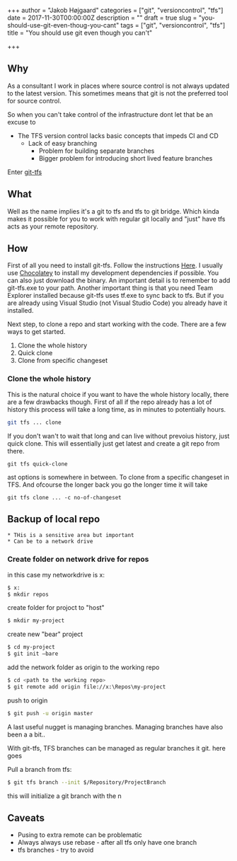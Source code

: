 +++
author = "Jakob Højgaard"
categories = ["git", "versioncontrol", "tfs"]
date = 2017-11-30T00:00:00Z
description = ""
draft = true
slug = "you-should-use-git-even-thoug-you-cant"
tags = ["git", "versioncontrol", "tfs"]
title = "You should use git even though you can't"

+++

## Why

As a consultant I work in places where source control is not always updated to the latest version. This sometimes means that git is not the preferred tool for source control. 

So when you can't take control of the infrastructure dont let that be an excuse to 

* The TFS version control lacks basic concepts that impeds CI and CD 
  * Lack of easy branching
    * Problem for building separate branches
    * Bigger problem for introducing short lived feature branches

Enter [git-tfs](http://git-tfs.com/)

## What

Well as the name implies it's a git to tfs and tfs to git bridge. Which kinda makes it possible for you to work with regular git locally and "just" have tfs acts as your remote repository.

## How

First of all you need to install git-tfs. Follow the instructions [Here](https://github.com/git-tfs/git-tfs). I usually use [Chocolatey](https://chocolatey.org/) to install my development dependencies if possible. You can also just download the binary. An important detail is to remember to add git-tfs.exe to your path.
Another important thing is that you need Team Explorer installed because git-tfs uses tf.exe to sync back to tfs. But if you are already using Visual Studio (not Visual Studio Code) you already have it installed.

Next step, to clone a repo and start working with the code. There are a few ways to get started.

1. Clone the whole history
1. Quick clone
1. Clone from specific changeset

### Clone the whole history

This is the natural choice if you want to have the whole history locally, there are a few drawbacks though. First of all if the repo already has a lot of history this process will take a long time, as in minutes to potentially hours. 

```bash
git tfs ... clone
```

If you don't wan't to wait that long and can live without prevoius history, just quick clone. This will essentially just get latest and create a git repo from there.

```
git tfs quick-clone
```

ast options is somewhere in between. To clone from a specific changeset in TFS. And ofcourse the longer back you go the longer time it will take

```
git tfs clone ... -c no-of-changeset
```

## Backup of local repo


    * THis is a sensitive area but important
    * Can be to a network drive

### Create folder on network drive for repos

in this case my networkdrive is x:

``` bash
$ x:
$ mkdir repos
```

create folder for projoct to "host"

```bash
$ mkdir my-project
```

create new "bear" project

```bash
$ cd my-project
$ git init —bare
```

add the network folder as origin to the working repo

```bash
$ cd <path to the working repo>
$ git remote add origin file://x:\Repos\my-project
```

push to origin

```bash
$ git push -u origin master
```

A last useful nugget is managing branches. Managing branches have also been a a bit..

With git-tfs, TFS branches can be managed as regular branches it git. here goes

Pull a branch from tfs:

```bash
$ git tfs branch --init $/Repository/ProjectBranch
```

this will initialize a git branch with the n


## Caveats

- Pusing to extra remote can be problematic
- Always always use rebase - after all tfs only have one branch
- tfs branches - try to avoid